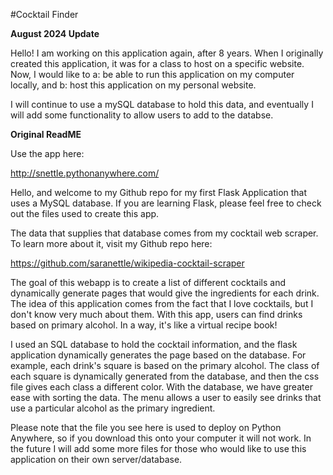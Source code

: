 #Cocktail Finder

**August 2024 Update**

Hello! I am working on this application again, after 8 years. When I originally created this application, it was for a class to host on a specific website. Now, I would like to a: be able to run this application on my computer locally, and b: host this application on my personal website.

I will continue to use a mySQL database to hold this data, and eventually I will add some functionality to allow users to add to the databse.

**Original ReadME**

Use the app here:

http://snettle.pythonanywhere.com/

Hello, and welcome to my Github repo for my first Flask Application that uses a MySQL database. If you are learning Flask, please feel free to check out the files used to create this app.

The data that supplies that database comes from my cocktail web scraper. To learn more about it, visit my Github repo here:

https://github.com/saranettle/wikipedia-cocktail-scraper

The goal of this webapp is to create a list of different cocktails and dynamically generate pages that would give the ingredients for each drink. The idea of this application comes from the fact that I love cocktails, but I don't know very much about them. With this app, users can find drinks based on primary alcohol. In a way, it's like a virtual recipe book!

I used an SQL database to hold the cocktail information, and the flask application dynamically generates the page based on the database. For example, each drink's square is based on the primary alcohol. The class of each square is dynamically generated from the database, and then the css file gives each class a different color. With the database, we have greater ease with sorting the data. The menu allows a user to easily see drinks that use a particular alcohol as the primary ingredient.

Please note that the file you see here is used to deploy on Python Anywhere, so if you download this onto your computer it will not work. In the future I will add some more files for those who would like to use this application on their own server/database.
